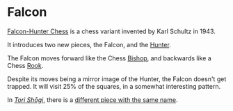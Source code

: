 # Falcon

[Falcon-Hunter Chess](#wiki:Falcon-hunter_chess) is a chess variant
invented by Karl Schultz in 1943.

It introduces two new pieces, the Falcon, and the [Hunter](hunter.html).

The Falcon moves forward like the Chess [Bishop](bishop.html),
and backwards like a Chess [Rook](rook.html).

Despite its moves being a mirror image of the Hunter, the Falcon
doesn't get trapped. It will visit 25% of the squares, in a 
somewhat interesting pattern.

In [*Tori Sh&#x14d;gi*](#wiki:Tori_Shogi), there is a 
[different piece with the same name](drunk_elephant.html?piece=tori_falcon).

